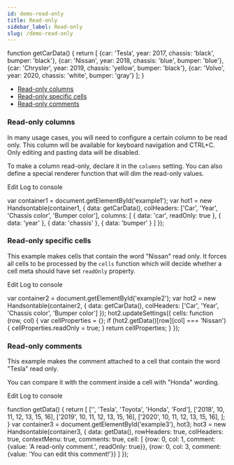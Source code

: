 ```yaml
---
id: demo-read-only
title: Read-only
sidebar_label: Read-only
slug: /demo-read-only
---
```


function getCarData() { return \[ {car: 'Tesla', year: 2017, chassis: 'black', bumper: 'black'}, {car: 'Nissan', year: 2018, chassis: 'blue', bumper: 'blue'}, {car: 'Chrysler', year: 2019, chassis: 'yellow', bumper: 'black'}, {car: 'Volvo', year: 2020, chassis: 'white', bumper: 'gray'} \]; }

*   [Read-only columns](#page-columns)
*   [Read-only specific cells](#page-cells)
*   [Read-only comments](#page-comments)

### Read-only columns

In many usage cases, you will need to configure a certain column to be read only. This column will be available for keyboard navigation and CTRL+C. Only editing and pasting data will be disabled.

To make a column read-only, declare it in the `columns` setting. You can also define a special renderer function that will dim the read-only values.

Edit Log to console

var container1 = document.getElementById('example1'); var hot1 = new Handsontable(container1, { data: getCarData(), colHeaders: \['Car', 'Year', 'Chassis color', 'Bumper color'\], columns: \[ { data: 'car', readOnly: true }, { data: 'year' }, { data: 'chassis' }, { data: 'bumper' } \] });

### Read-only specific cells

This example makes cells that contain the word "Nissan" read only. It forces all cells to be processed by the `cells` function which will decide whether a cell meta should have set `readOnly` property.

Edit Log to console

var container2 = document.getElementById('example2'); var hot2 = new Handsontable(container2, { data: getCarData(), colHeaders: \['Car', 'Year', 'Chassis color', 'Bumper color'\] }); hot2.updateSettings({ cells: function (row, col) { var cellProperties = {}; if (hot2.getData()\[row\]\[col\] === 'Nissan') { cellProperties.readOnly = true; } return cellProperties; } });

### Read-only comments

This example makes the comment attached to a cell that contain the word "Tesla" read only.

You can compare it with the comment inside a cell with "Honda" wording.

Edit Log to console

function getData() { return \[ \['', 'Tesla', 'Toyota', 'Honda', 'Ford'\], \['2018', 10, 11, 12, 13, 15, 16\], \['2019', 10, 11, 12, 13, 15, 16\], \['2020', 10, 11, 12, 13, 15, 16\], \]; } var container3 = document.getElementById('example3'), hot3; hot3 = new Handsontable(container3, { data: getData(), rowHeaders: true, colHeaders: true, contextMenu: true, comments: true, cell: \[ {row: 0, col: 1, comment: {value: 'A read-only comment.', readOnly: true}}, {row: 0, col: 3, comment: {value: 'You can edit this comment!'}} \] });
